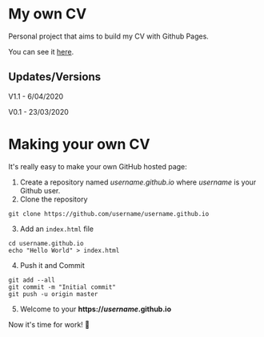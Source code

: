 # My own CV 
Personal project that aims to build my CV with Github Pages.

You can see it [here](diogomartins96.github.io).

## Updates/Versions
V1.1 - 6/04/2020

V0.1 - 23/03/2020

# Making your own CV
It's really easy to make your own GitHub hosted page:

1. Create a repository named *username.github.io* where *username* is your Github user.
2. Clone the repository 
```
git clone https://github.com/username/username.github.io
```
3. Add an `index.html` file
```
cd username.github.io
echo "Hello World" > index.html
```
4. Push it and Commit
```
git add --all
git commit -m "Initial commit"
git push -u origin master
```
5. Welcome to your **https://*username*.github.io**

Now it's time for work! :construction_worker:

